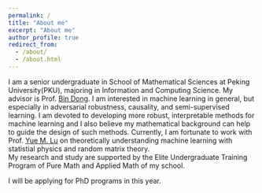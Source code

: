 ```yaml
---
permalink: /
title: "About me"
excerpt: "About me"
author_profile: true
redirect_from: 
  - /about/
  - /about.html
---
```


I am a senior undergraduate in School of Mathematical Sciences at Peking University(PKU), majoring in Information and Computing Science. My advisor is Prof. [Bin Dong](http://bicmr.pku.edu.cn/~dongbin/). I am interested in machine learning in general, but especially in adversarial robustness, causality, and semi-supervised learning. I am devoted to developing more robust, interpretable methods for machine learning and I also believe my mathematical background can help to guide the design of such methods. Currently, I am fortunate to work with Prof. [Yue M. Lu](https://lu.seas.harvard.edu/) on theoretically understanding machine learning with statistial physics and random matrix theory.<br> 
My research and study are supported by the Elite Undergraduate Training Program of Pure Math and Applied Math of my school.

I will be applying for PhD programs in this year.

